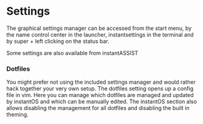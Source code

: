 # Settings

The graphical settings manager can be accessed from the start menu, by the name control center in the launcher,
instantsettings in the terminal and by super + left clicking on the status bar. 

Some settings are also available from instantASSIST

### Dotfiles

You might prefer not using the included settings manager and would rather hack together your very own setup. 
The dotfiles setting opens up a config file in vim. Here you can manage which dotfiles are managed and updated by instantOS and which can be manually edited. The instantOS section also allows disabling the management for all dotfiles and disabling the built in theming. 